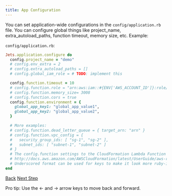 ```yaml
---
title: App Configuration
---
```


You can set application-wide configurations in the `config/application.rb` file. You can configure global things like project_name, extra_autoload_paths, function timeout, memory size, etc. Example:

`config/application.rb`:

```ruby
Jets.application.configure do
  config.project_name = "demo"
  # config.env_extra = 2
  # config.extra_autoload_paths = []
  # config.global_iam_role = # TODO: implement this

  config.function.timeout = 10
  # config.function.role = "arn:aws:iam::#{ENV['AWS_ACCOUNT_ID']}:role/service-role/pre-created"
  # config.function.memory_size= 3008
  # config.function.cors = true
  config.function.environment = {
    global_app_key1: "global_app_value1",
    global_app_key2: "global_app_value2",
  }

  # More examples:
  # config.function.dead_letter_queue = { target_arn: "arn" }
  # config.function.vpc_config = {
  #   security_group_ids: [ "sg-1", "sg-2" ],
  #   subnet_ids: [ "subnet-1", "subnet-2" ]
  # }
  # The config.function settings to the CloudFormation Lambda Function properties.
  # http://docs.aws.amazon.com/AWSCloudFormation/latest/UserGuide/aws-resource-lambda-function.html
  # Underscored format can be used for keys to make it look more ruby-ish.
end
```

<a id="prev" class="btn btn-basic" href="{% link _docs/database-activerecord.md %}">Back</a>
<a id="next" class="btn btn-primary" href="{% link _docs/function-properties.md %}">Next Step</a>
<p class="keyboard-tip">Pro tip: Use the <- and -> arrow keys to move back and forward.</p>
